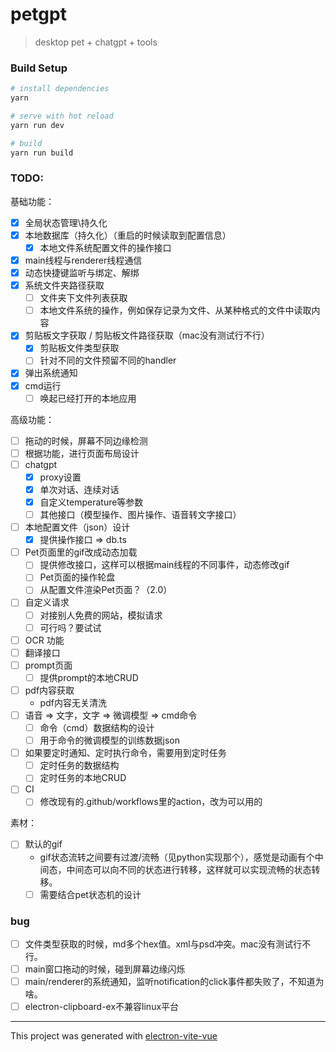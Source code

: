 # petgpt

> desktop pet + chatgpt + tools

### Build Setup

``` bash
# install dependencies
yarn

# serve with hot reload
yarn run dev

# build
yarn run build
```

### TODO:
基础功能：
- [x] 全局状态管理\持久化
- [x] 本地数据库（持久化）（重启的时候读取到配置信息）
  - [x] 本地文件系统配置文件的操作接口
- [x] main线程与renderer线程通信
- [x] 动态快捷键监听与绑定、解绑
- [x] 系统文件夹路径获取
  - [ ] 文件夹下文件列表获取
  - [ ] 本地文件系统的操作，例如保存记录为文件、从某种格式的文件中读取内容
- [x] 剪贴板文字获取 / 剪贴板文件路径获取（mac没有测试行不行）
  - [x] 剪贴板文件类型获取
  - [ ] 针对不同的文件预留不同的handler
- [x] 弹出系统通知 
- [x] cmd运行
  - [ ] 唤起已经打开的本地应用

高级功能：
- [ ] 拖动的时候，屏幕不同边缘检测
- [ ] 根据功能，进行页面布局设计
- [ ] chatgpt
  - [x] proxy设置
  - [x] 单次对话、连续对话
  - [x] 自定义temperature等参数
  - [ ] 其他接口（模型操作、图片操作、语音转文字接口）
- [ ] 本地配置文件（json）设计
  - [x] 提供操作接口 => db.ts
- [ ] Pet页面里的gif改成动态加载
  - [ ] 提供修改接口，这样可以根据main线程的不同事件，动态修改gif
  - [ ] Pet页面的操作轮盘
  - [ ] 从配置文件渲染Pet页面？（2.0）
- [ ] 自定义请求
  - [ ] 对接别人免费的网站，模拟请求
  - [ ] 可行吗？要试试
- [ ] OCR 功能
- [ ] 翻译接口
- [ ] prompt页面 
  - [ ] 提供prompt的本地CRUD
- [ ] pdf内容获取
  - pdf内容无关清洗
- [ ] 语音 => 文字，文字 => 微调模型 => cmd命令
  - [ ] 命令（cmd）数据结构的设计
  - [ ] 用于命令的微调模型的训练数据json
- [ ] 如果要定时通知、定时执行命令，需要用到定时任务
  - [ ] 定时任务的数据结构
  - [ ] 定时任务的本地CRUD
- [ ] CI
  - [ ] 修改现有的.github/workflows里的action，改为可以用的

素材：
- [ ] 默认的gif
  - gif状态流转之间要有过渡/流畅（见python实现那个），感觉是动画有个中间态，中间态可以向不同的状态进行转移，这样就可以实现流畅的状态转移。
  - [ ] 需要结合pet状态机的设计
### bug
- [ ] 文件类型获取的时候，md多个hex值。xml与psd冲突。mac没有测试行不行。
- [ ] main窗口拖动的时候，碰到屏幕边缘闪烁
- [ ] main/renderer的系统通知，监听notification的click事件都失败了，不知道为啥。
- [ ] electron-clipboard-ex不兼容linux平台
---

This project was generated with [electron-vite-vue](https://github.com/electron-vite/electron-vite-vue)
